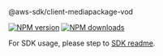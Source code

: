 @aws-sdk/client-mediapackage-vod

[![NPM version](https://img.shields.io/npm/v/@aws-sdk/client-mediapackage-vod/rc.svg)](https://www.npmjs.com/package/@aws-sdk/client-mediapackage-vod)
[![NPM downloads](https://img.shields.io/npm/dm/@aws-sdk/client-mediapackage-vod.svg)](https://www.npmjs.com/package/@aws-sdk/client-mediapackage-vod)

For SDK usage, please step to [SDK readme](https://github.com/aws/aws-sdk-js-v3).
